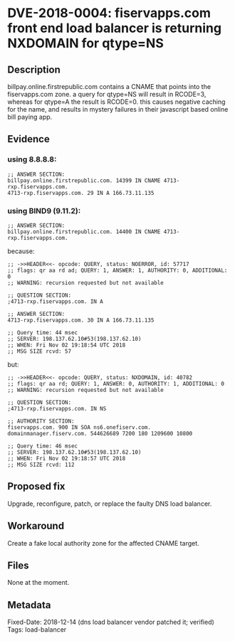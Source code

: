 # DVE-2018-0004: fiservapps.com front end load balancer is returning NXDOMAIN for qtype=NS

## Description

billpay.online.firstrepublic.com contains a CNAME that points into the fiservapps.com zone.
a query for qtype=NS will result in RCODE=3, whereas for qtype=A the result is RCODE=0. this
causes negative caching for the name, and results in mystery failures in their javascript
based online bill paying app.

## Evidence

### using 8.8.8.8:

```
;; ANSWER SECTION:
billpay.online.firstrepublic.com. 14399 IN CNAME 4713-rxp.fiservapps.com.
4713-rxp.fiservapps.com. 29 IN A 166.73.11.135 
```

### using BIND9 (9.11.2):

```
;; ANSWER SECTION:
billpay.online.firstrepublic.com. 14400 IN CNAME 4713-rxp.fiservapps.com. 
```

because:

```
;; ->>HEADER<<- opcode: QUERY, status: NOERROR, id: 57717
;; flags: qr aa rd ad; QUERY: 1, ANSWER: 1, AUTHORITY: 0, ADDITIONAL: 0
;; WARNING: recursion requested but not available

;; QUESTION SECTION:
;4713-rxp.fiservapps.com. IN A

;; ANSWER SECTION:
4713-rxp.fiservapps.com. 30 IN A 166.73.11.135

;; Query time: 44 msec
;; SERVER: 198.137.62.10#53(198.137.62.10)
;; WHEN: Fri Nov 02 19:18:54 UTC 2018
;; MSG SIZE rcvd: 57 
```

but:

```
;; ->>HEADER<<- opcode: QUERY, status: NXDOMAIN, id: 40782
;; flags: qr aa rd; QUERY: 1, ANSWER: 0, AUTHORITY: 1, ADDITIONAL: 0
;; WARNING: recursion requested but not available

;; QUESTION SECTION:
;4713-rxp.fiservapps.com. IN NS

;; AUTHORITY SECTION:
fiservapps.com. 900 IN SOA ns6.onefiserv.com.
domainmanager.fiserv.com. 544626689 7200 180 1209600 10800

;; Query time: 46 msec
;; SERVER: 198.137.62.10#53(198.137.62.10)
;; WHEN: Fri Nov 02 19:18:57 UTC 2018
;; MSG SIZE rcvd: 112 
```

## Proposed fix

Upgrade, reconfigure, patch, or replace the faulty DNS load balancer.

## Workaround

Create a fake local authority zone for the affected CNAME target.

## Files

None at the moment.

## Metadata

Fixed-Date: 2018-12-14 (dns load balancer vendor patched it; verified)
Tags: load-balancer
